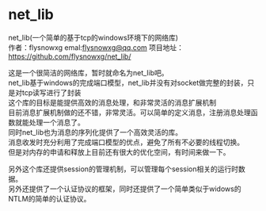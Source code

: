# net_lib  
net_lib(一个简单的基于tcp的windows环境下的网络库)  
作者：flysnowxg emal:flysnowxg@qq.com
项目地址：https://github.com/flysnowxg/net_lib/
  
这是一个很简洁的网络库，暂时就命名为net_lib吧。  
net_lib基于windows的完成端口模型，net_lib并没有对socket做完整的封装，只是对tcp读写进行了封装  
这个库的目标是能提供高效的消息处理，和非常灵活的消息扩展机制  
目前消息扩展机制做的还不错，非常灵活。可以简单的定义消息，注册消息处理函数就能处理一个消息了。  
同时net_lib也为消息的序列化提供了一个高效灵活的库。  
消息收发时充分利用了完成端口模型的优点，避免了所有不必要的线程切换。  
但是对内存的申请和释放上目前还有很大的优化空间，有时间来做一下。  
  
另外这个库还提供session的管理机制，可以管理每个session相关的运行时数据。  
另外还提供了一个认证协议的框架，同时还提供了一个简单类似于widows的NTLM的简单的认证协议。  